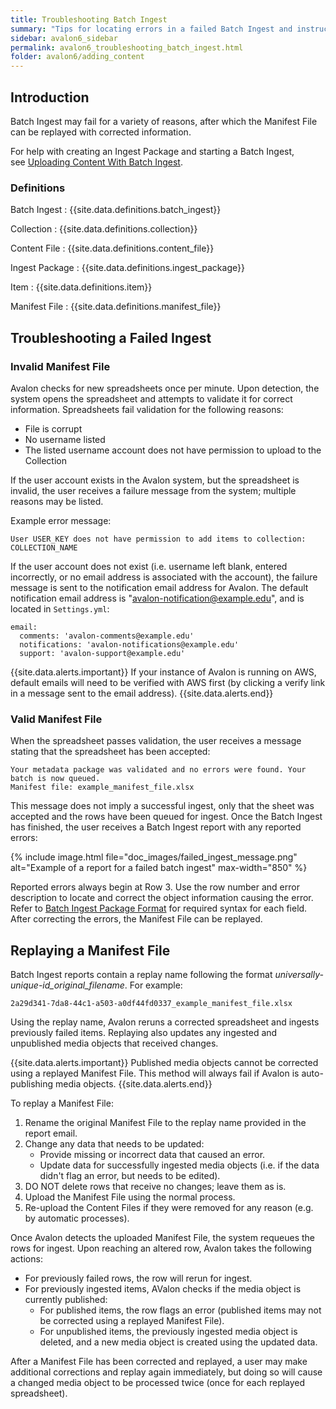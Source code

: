 ```yaml
---
title: Troubleshooting Batch Ingest
summary: "Tips for locating errors in a failed Batch Ingest and instructions for replaying a Manifest File."
sidebar: avalon6_sidebar
permalink: avalon6_troubleshooting_batch_ingest.html
folder: avalon6/adding_content
---
```


## Introduction

Batch Ingest may fail for a variety of reasons, after which the Manifest File can be replayed with corrected information.

For help with creating an Ingest Package and starting a Batch Ingest, see [Uploading Content With Batch Ingest](avalon6_uploading_content_with_batch_ingest).

### Definitions

Batch Ingest
: {{site.data.definitions.batch_ingest}}

Collection
: {{site.data.definitions.collection}}

Content File
: {{site.data.definitions.content_file}}

Ingest Package
: {{site.data.definitions.ingest_package}}

Item
: {{site.data.definitions.item}}

Manifest File
: {{site.data.definitions.manifest_file}}

## Troubleshooting a Failed Ingest

### Invalid Manifest File

Avalon checks for new spreadsheets once per minute. Upon detection, the system opens the spreadsheet and attempts to validate it for correct information. Spreadsheets fail validation for the following reasons:

* File is corrupt
* No username listed
* The listed username account does not have permission to upload to the Collection

If the user account exists in the Avalon system, but the spreadsheet is invalid, the user receives a failure message from the system; multiple reasons may be listed.

Example error message:
    
    User USER_KEY does not have permission to add items to collection: COLLECTION_NAME

If the user account does not exist (i.e. username left blank, entered incorrectly, or no email address is associated with the account), the failure message is sent to the notification email address for Avalon. The default notification email address is "avalon-notification@example.edu", and is located in `Settings.yml`:

    email:
      comments: 'avalon-comments@example.edu'
      notifications: 'avalon-notifications@example.edu'
      support: 'avalon-support@example.edu'

{{site.data.alerts.important}}
If your instance of Avalon is running on AWS, default emails will need to be verified with AWS first (by clicking a verify link in a message sent to the email address).
{{site.data.alerts.end}}

### Valid Manifest File

When the spreadsheet passes validation, the user receives a message stating that the spreadsheet has been accepted:

    Your metadata package was validated and no errors were found. Your batch is now queued.
    Manifest file: example_manifest_file.xlsx

This message does not imply a successful ingest, only that the sheet was accepted and the rows have been queued for ingest. Once the Batch Ingest has finished, the user receives a Batch Ingest report with any reported errors:

{% include image.html file="doc_images/failed_ingest_message.png" alt="Example of a report for a failed batch ingest" max-width="850" %}

Reported errors always begin at Row 3. Use the row number and error description to locate and correct the object information causing the error. Refer to [Batch Ingest Package Format](avalon6_batch_ingest_package_format) for required syntax for each field. After correcting the errors, the Manifest File can be replayed.

## Replaying a Manifest File

Batch Ingest reports contain a replay name following the format _universally-unique-id_original_filename_. For example:

    2a29d341-7da8-44c1-a503-a0df44fd0337_example_manifest_file.xlsx

Using the replay name, Avalon reruns a corrected spreadsheet and ingests previously failed items. Replaying also updates any ingested and unpublished media objects that received changes. 

{{site.data.alerts.important}}
Published media objects cannot be corrected using a replayed Manifest File. This method will always fail if Avalon is auto-publishing media objects.
{{site.data.alerts.end}}

To replay a Manifest File:

1. Rename the original Manifest File to the replay name provided in the report email.
2. Change any data that needs to be updated:
   * Provide missing or incorrect data that caused an error.
   * Update data for successfully ingested media objects (i.e. if the data didn't flag an error, but needs to be edited).
3. DO NOT delete rows that receive no changes; leave them as is.
4. Upload the Manifest File using the normal process.
5. Re-upload the Content Files if they were removed for any reason (e.g. by automatic processes).

Once Avalon detects the uploaded Manifest File, the system requeues the rows for ingest. Upon reaching an altered row, Avalon takes the following actions:

* For previously failed rows, the row will rerun for ingest.
* For previously ingested items, AValon checks if the media object is currently published:
  * For published items, the row flags an error (published items may not be corrected using a replayed Manifest File).
  * For unpublished items, the previously ingested media object is deleted, and a new media object is created using the updated data.

After a Manifest File has been corrected and replayed, a user may make additional corrections and replay again immediately, but doing so will cause a changed media object to be processed twice (once for each replayed spreadsheet).